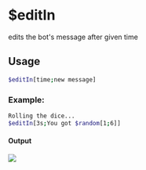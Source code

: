 # $editIn

edits the bot's message after given time

## Usage

```bash
$editIn[time;new message]
```

### Example:
```bash
Rolling the dice...
$editIn[3s;You got $random[1;6]]
```
#### Output
![](https://i.imgur.com/MOQMVcZ.gif)